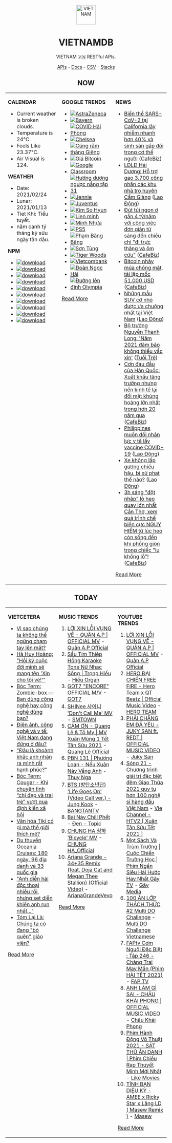 <p align="center"><img src="https://raw.githubusercontent.com/vietnamdb/vietnamdb/master/images/top.png" alt="VIETNAM" height="60"/></p>
<h1 align="center">VIETNAMDB</h1>
<p align="center">VIETNAM 🇻🇳 RESTful APIs.</p>
<p align="center">
  <a href="https://vietnamdb.herokuapp.com/api">APIs</a> -
  <a href="https://vietnamdb.github.io/#/">Docs</a> -
  <a href="https://github.com/vietnamdb/vietnamdb/tree/master/docs">CSV</a> -
  <a href="https://github.com/vietnamdb/vietnamdb/tree/master/docs/stacks">Stacks</a>
</p>

<h2 align="center">NOW</h2>

<table style="width:100%"><tbody style="width:100%"><tr><td valign="top" width="33%">

**CALENDAR**

- Current weather is broken clouds.
- Temperature is 24°C.
- Feels Like 23.37°C.
- Air Visual is 124.

**WEATHER**

- Date: 2021/02/24
- Lunar: 2021/01/13
- Tiet Khi: Tiểu tuyết.
- năm canh tý tháng kỷ sửu ngày tân dậu.

**NPM**

- [![download](https://img.shields.io/npm/dm/giaohangnhanh.svg?style=flat-square&label=giaohangnhanh&color=red)](https://www.npmjs.com/package/giaohangnhanh)
- [![download](https://img.shields.io/npm/dm/onepay.svg?style=flat-square&label=onepay&color=red)](https://www.npmjs.com/package/onepay)
- [![download](https://img.shields.io/npm/dm/vietcetera.svg?style=flat-square&label=vietcetera&color=red)](https://www.npmjs.com/package/vietcetera)
- [![download](https://img.shields.io/npm/dm/vietnambanks.svg?style=flat-square&label=vietnambanks&color=red)](https://www.npmjs.com/package/vietnambanks)
- [![download](https://img.shields.io/npm/dm/vietnamgovernment.svg?style=flat-square&label=vietnamgovernment&color=red)](https://www.npmjs.com/package/vietnamgovernment)
- [![download](https://img.shields.io/npm/dm/vietnamnews.svg?style=flat-square&label=vietnamnews&color=red)](https://www.npmjs.com/package/vietnamnews)
- [![download](https://img.shields.io/npm/dm/vnapis.svg?style=flat-square&label=vnapis&color=red)](https://www.npmjs.com/package/vnapis)
- [![download](https://img.shields.io/npm/dm/vnpay.svg?style=flat-square&label=vnpay&color=red)](https://www.npmjs.com/package/vnpay)
- [![download](https://img.shields.io/npm/dm/vtcpay.svg?style=flat-square&label=vtcpay&color=red)](https://www.npmjs.com/package/vtcpay)
- [![download](https://img.shields.io/npm/dm/zalopay.svg?style=flat-square&label=zalopay&color=red)](https://www.npmjs.com/package/zalopay)

</td><td valign="top" width="33%">

**GOOGLE TRENDS**

- [![AstraZeneca](https://img.shields.io/static/v1?label=AstraZeneca&message=google&color=red&style=flat-square)](https://www.google.com/search?q=AstraZeneca)
- [![Bayern](https://img.shields.io/static/v1?label=Bayern&message=google&color=red&style=flat-square)](https://www.google.com/search?q=Bayern)
- [![COVID Hải Phòng](https://img.shields.io/static/v1?label=COVID%20H%E1%BA%A3i%20Ph%C3%B2ng&message=google&color=red&style=flat-square)](https://www.google.com/search?q=COVID%20H%E1%BA%A3i%20Ph%C3%B2ng)
- [![Chelsea](https://img.shields.io/static/v1?label=Chelsea&message=google&color=red&style=flat-square)](https://www.google.com/search?q=Chelsea)
- [![Cúng rằm tháng Giêng](https://img.shields.io/static/v1?label=C%C3%BAng%20r%E1%BA%B1m%20th%C3%A1ng%20Gi%C3%AAng&message=google&color=red&style=flat-square)](https://www.google.com/search?q=C%C3%BAng%20r%E1%BA%B1m%20th%C3%A1ng%20Gi%C3%AAng)
- [![Giá Bitcoin](https://img.shields.io/static/v1?label=Gi%C3%A1%20Bitcoin&message=google&color=red&style=flat-square)](https://www.google.com/search?q=Gi%C3%A1%20Bitcoin)
- [![Google Classroom](https://img.shields.io/static/v1?label=Google%20Classroom&message=google&color=red&style=flat-square)](https://www.google.com/search?q=Google%20Classroom)
- [![Hướng dương ngược nắng tập 31](https://img.shields.io/static/v1?label=H%C6%B0%E1%BB%9Bng%20d%C6%B0%C6%A1ng%20ng%C6%B0%E1%BB%A3c%20n%E1%BA%AFng%20t%E1%BA%ADp%2031&message=google&color=red&style=flat-square)](https://www.google.com/search?q=H%C6%B0%E1%BB%9Bng%20d%C6%B0%C6%A1ng%20ng%C6%B0%E1%BB%A3c%20n%E1%BA%AFng%20t%E1%BA%ADp%2031)
- [![Jennie](https://img.shields.io/static/v1?label=Jennie&message=google&color=red&style=flat-square)](https://www.google.com/search?q=Jennie)
- [![Juventus](https://img.shields.io/static/v1?label=Juventus&message=google&color=red&style=flat-square)](https://www.google.com/search?q=Juventus)
- [![Kim So Hyun](https://img.shields.io/static/v1?label=Kim%20So%20Hyun&message=google&color=red&style=flat-square)](https://www.google.com/search?q=Kim%20So%20Hyun)
- [![Lien minh](https://img.shields.io/static/v1?label=Lien%20minh&message=google&color=red&style=flat-square)](https://www.google.com/search?q=Lien%20minh)
- [![Minh Nhựa](https://img.shields.io/static/v1?label=Minh%20Nh%E1%BB%B1a&message=google&color=red&style=flat-square)](https://www.google.com/search?q=Minh%20Nh%E1%BB%B1a)
- [![PS5](https://img.shields.io/static/v1?label=PS5&message=google&color=red&style=flat-square)](https://www.google.com/search?q=PS5)
- [![Phạm Băng Băng](https://img.shields.io/static/v1?label=Ph%E1%BA%A1m%20B%C4%83ng%20B%C4%83ng&message=google&color=red&style=flat-square)](https://www.google.com/search?q=Ph%E1%BA%A1m%20B%C4%83ng%20B%C4%83ng)
- [![Sơn Tùng](https://img.shields.io/static/v1?label=S%C6%A1n%20T%C3%B9ng&message=google&color=red&style=flat-square)](https://www.google.com/search?q=S%C6%A1n%20T%C3%B9ng)
- [![Tiger Woods](https://img.shields.io/static/v1?label=Tiger%20Woods&message=google&color=red&style=flat-square)](https://www.google.com/search?q=Tiger%20Woods)
- [![Vietcombank](https://img.shields.io/static/v1?label=Vietcombank&message=google&color=red&style=flat-square)](https://www.google.com/search?q=Vietcombank)
- [![Đoàn Ngọc Hải](https://img.shields.io/static/v1?label=%C4%90o%C3%A0n%20Ng%E1%BB%8Dc%20H%E1%BA%A3i&message=google&color=red&style=flat-square)](https://www.google.com/search?q=%C4%90o%C3%A0n%20Ng%E1%BB%8Dc%20H%E1%BA%A3i)
- [![Đường lên đỉnh Olympia](https://img.shields.io/static/v1?label=%C4%90%C6%B0%E1%BB%9Dng%20l%C3%AAn%20%C4%91%E1%BB%89nh%20Olympia&message=google&color=red&style=flat-square)](https://www.google.com/search?q=%C4%90%C6%B0%E1%BB%9Dng%20l%C3%AAn%20%C4%91%E1%BB%89nh%20Olympia)

[Read More](https://trends.google.com/trends/?geo=VN)

</td><td valign="top" width="33%">

**NEWS**

- [Biến thể SARS-CoV-2 tại California lây nhiễm nhanh hơn 40% và sinh sản gấp đôi trong cơ thể người](https://cafebiz.vn/bien-the-sars-cov-2-tai-california-lay-nhiem-nhanh-hon-40-va-sinh-san-gap-doi-trong-co-the-nguoi-20210224135950402.chn) ([CafeBiz](https://cafebiz.vn))
- [LĐLĐ Hải Dương: Hỗ trợ gạo 3.700 công nhân các khu nhà trọ huyện Cẩm Giàng](https://laodong.vn/cong-doan/ldld-hai-duong-ho-tro-gao-3700-cong-nhan-cac-khu-nha-tro-huyen-cam-giang-883178.ldo) ([Lao Động](https://laodong.vn))
- [Đút túi ngon ơ gần 4 tỷ/năm với công việc đơn giản từ sáng đến chiều chỉ "đi trực thăng và ôm cừu"](https://cafebiz.vn/dut-tui-ngon-o-gan-4-ty-nam-voi-cong-viec-don-gian-tu-sang-den-chieu-chi-di-truc-thang-va-om-cuu-2021022414051548.chn) ([CafeBiz](https://cafebiz.vn))
- [Bitcoin nhảy múa chóng mặt, tái lập mốc 51.000 USD](https://cafebiz.vn/bitcoin-nhay-mua-chong-mat-tai-lap-moc-51000-usd-2021022413490014.chn) ([CafeBiz](https://cafebiz.vn))
- [Những mẫu SUV cỡ nhỏ được ưa chuộng nhất tại Việt Nam](https://laodong.vn/xe/nhung-mau-suv-co-nho-duoc-ua-chuong-nhat-tai-viet-nam-883099.ldo) ([Lao Động](https://laodong.vn))
- [Bộ trưởng Nguyễn Thanh Long: 'Năm 2021 đảm bảo không thiếu vắc xin'](https://tuoitre.vn/bo-truong-nguyen-thanh-long-nam-2021-dam-bao-khong-thieu-vac-xin-20210224134151222.htm) ([Tuổi Trẻ](https://tuoitre.vn))
- [Cơn đau đầu của Hàn Quốc: Xuất khẩu tăng trưởng nhưng nền kinh tế lại đối mặt khủng hoảng lớn nhất trong hơn 20 năm qua](https://cafebiz.vn/con-dau-dau-cua-han-quoc-xuat-khau-tang-truong-nhung-nen-kinh-te-lai-doi-mat-khung-hoang-lon-nhat-trong-hon-20-nam-qua-20210224112826253.chn) ([CafeBiz](https://cafebiz.vn))
- [Philippines muốn đổi nhân lực y tế lấy vaccine COVID-19](https://laodong.vn/the-gioi/philippines-muon-doi-nhan-luc-y-te-lay-vaccine-covid-19-883082.ldo) ([Lao Động](https://laodong.vn))
- [Xe không lắp gương chiếu hậu, bị xử phạt thế nào?](https://laodong.vn/tu-van-phap-luat/xe-khong-lap-guong-chieu-hau-bi-xu-phat-the-nao-882585.ldo) ([Lao Động](https://laodong.vn))
- [3h sáng "đột nhập" lò heo quay lớn nhất Cần Thơ, xem quá trình chế biến cực NGUY HIỂM từ lúc heo còn sống đến khi phồng giòn trong chiếc "lu khổng lồ"!](https://cafebiz.vn/3h-sang-dot-nhap-lo-heo-quay-lon-nhat-can-tho-xem-qua-trinh-che-bien-cuc-nguy-hiem-tu-luc-heo-con-song-den-khi-phong-gion-trong-chiec-lu-khong-lo-20210224135959834.chn) ([CafeBiz](https://cafebiz.vn))

[Read More](docs/news/README.md)

</td></tr></tbody></table>

<h2 align="center">TODAY</h2>

<table style="width:100%"><tbody style="width:100%"><tr><td valign="top" width="33%">

**VIETCETERA**

- [Vì sao chúng ta không thể ngừng chạm tay lên mặt?](https://vietcetera.com/vn/vi-sao-chung-ta-khong-the-ngung-cham-tay-len-mat)
- [Hà Huy Hoàng: "Hồi ký cuộc đời mình sẽ mang tên 'Xin cho tôi vẽ!'"](https://vietcetera.com/vn/ha-huy-hoang-hoi-ky-cuoc-doi-minh-se-mang-ten-xin-cho-toi-ve)
- [Bóc Term: Zombie-box — Bạn dùng công nghệ hay công nghệ dùng bạn?](https://vietcetera.com/vn/boc-term-zombie-box-ban-co-dang-bi-an-nao)
- [Điện ảnh, công nghệ và y tế: Việt Nam đang đứng ở đâu?](https://vietcetera.com/vn/khong-chi-chong-dich-tot-viet-nam-dang-dat-nhieu-cot-moc-hon-the)
- ["Đâu là khoảnh khắc anh nhận ra mình rất hạnh phúc?"](https://vietcetera.com/vn/dau-la-khoanh-khac-anh-nhan-ra-minh-rat-hanh-phuc)
- [Bóc Term: Cougar - Khi chuyện tình “chị đẹp và trai trẻ” vượt qua định kiến xã hội](https://vietcetera.com/vn/boc-term-cougar-khi-chi-dep-va-trai-tre-vuot-qua-dinh-kien-xa-hoi)
- [Văn hóa Tiki có gì mà thế giới thích mê? ](https://vietcetera.com/vn/van-hoa-tiki-co-gi-ma-the-gioi-thich-me)
- [Du thuyền Oceania Cruises: 180 ngày, 96 địa danh và 33 quốc gia](https://vietcetera.com/vn/du-thuyen-oceania-cruises-co-hoi-kham-pha-cac-dia-danh-noi-tieng-tai-viet-nam-va-tren-the-gioi)
- ["Anh diễn hài độc thoại nhiều rồi, nhưng set diễn khiến anh run nhất..."](https://vietcetera.com/vn/anh-dien-hai-doc-thoai-nhieu-roi-nhung-set-dien-khien-anh-run-nhat)
- [Tóm Lại Là: Chúng ta có đang "bỏ quên" giáo viên?](https://vietcetera.com/vn/tom-lai-la-chung-ta-co-dang-bo-quen-giao-vien)

[Read More](https://vietcetera.com/)

</td><td valign="top" width="33%">

**MUSIC TRENDS**

01. [LỜI XIN LỖI VỤNG VỀ - QUÂN A.P | OFFICIAL MV](https://www.youtube.com/watch?v=LhTwcqI71n0) - [Quân A.P Official](https://www.youtube.com/channel/UCXKnIgvBwPV6G-uT7gBXhcA)
02. [Sầu Tím Thiệp Hồng Karaoke Tone Nữ Nhạc Sống | Trọng Hiếu](https://www.youtube.com/watch?v=BRMjeHz412Q) - [Hiếu Organ](https://www.youtube.com/channel/UCWEYgC77_ZlbDxStQyzOwfA)
03. [GOT7 "ENCORE" OFFICIAL M/V](https://www.youtube.com/watch?v=tAe0yUEzAaI) - [GOT7](https://www.youtube.com/channel/UCNtZPzvkjjB3EuPMNY71cmA)
04. [SHINee 샤이니 'Don't Call Me' MV](https://www.youtube.com/watch?v=p6OoY6xneI0) - [SMTOWN](https://www.youtube.com/channel/UCEf_Bc-KVd7onSeifS3py9g)
05. [CẢM ƠN - Quang Lê & Tố My | MV Xuân Mùng 1 Tết Tân Sửu 2021](https://www.youtube.com/watch?v=SeQ1H0oQCPE) - [Quang Lê Official](https://www.youtube.com/channel/UCNqz53FCc3mUg5NyzHxsXGQ)
06. [PBN 131 | Phương Loan - Nếu Xuân Này Vắng Anh](https://www.youtube.com/watch?v=IvkgmzWH_wk) - [Thuy Nga](https://www.youtube.com/channel/UC7nMrW3baKp0dA5Tz9ulVYQ)
07. [BTS (방탄소년단) 'Life Goes On' (Video Call ver.) - Jung Kook](https://www.youtube.com/watch?v=ZmxW5QD7cvM) - [BANGTANTV](https://www.youtube.com/channel/UCLkAepWjdylmXSltofFvsYQ)
08. [Bài Này Chill Phết](https://www.youtube.com/watch?v=eJZ65JSoM6I) - [Đen - Topic](https://www.youtube.com/channel/UCnO5dE4Vim7ghErGKOakt7w)
09. [CHUNG HA 청하 'Bicycle' MV](https://www.youtube.com/watch?v=_waD9YW8Pa8) - [CHUNG HA_Official](https://www.youtube.com/channel/UC9Gxb0gMCh3EPIDLQXeQUog)
10. [Ariana Grande - 34+35 Remix (feat. Doja Cat and Megan Thee Stallion) (Official Video)](https://www.youtube.com/watch?v=ssq6X6alZ3w) - [ArianaGrandeVevo](https://www.youtube.com/channel/UC0VOyT2OCBKdQhF3BAbZ-1g)

[Read More](https://www.youtube.com/feed/trending?bp=4gIuCggvbS8wNHJsZhIiUExGZ3F1TG5MNTlhbW42X05FZFc5TGswZDdXZWVST0Q2VA%3D%3D)

</td><td valign="top" width="33%">

**YOUTUBE TRENDS**

01. [LỜI XIN LỖI VỤNG VỀ - QUÂN A.P | OFFICIAL MV](https://www.youtube.com/watch?v=LhTwcqI71n0) - [Quân A.P Official](https://www.youtube.com/channel/UCXKnIgvBwPV6G-uT7gBXhcA)
02. [HERO ĐẠI CHIẾN FREE FIRE - Hero Team x QT Beatz | Official Music Video](https://www.youtube.com/watch?v=KCzq4aa0wbw) - [HERO TEAM](https://www.youtube.com/channel/UC4uf1-QJkwH-9T5ejvncxIA)
03. [PHẢI CHĂNG EM ĐÃ YÊU - JUKY SAN ft. REDT | OFFICIAL MUSIC VIDEO](https://www.youtube.com/watch?v=O81_4VAson4) - [Juky San](https://www.youtube.com/channel/UC78x4PoknbPpD4KkeoVaKZQ)
04. [Sóng 21 - Chương trình giải trí đặc biệt đêm Giao Thừa 2021 quy tụ hơn 100 nghệ sĩ hàng đầu Việt Nam](https://www.youtube.com/watch?v=CHaRCw5ccuA) - [Vie Channel - HTV2 [ Xuân Tân Sửu Tết 2021 ]](https://www.youtube.com/channel/UCkna2OcuN1E6u5I8GVtdkOw)
05. [Mọt Sách Và Trùm Trường | Cuộc Chiến Trường Học | Phim Ngắn Siêu Hài Hước Hay Nhất Gãy TV](https://www.youtube.com/watch?v=tHJN7m4_uYg) - [Gãy Media](https://www.youtube.com/channel/UCTp_WPPxWCjdlXK9kqzxm0A)
06. [100 ĂN LỚP THÁCH THỨC #2 Multi DO Challenge](https://www.youtube.com/watch?v=M7rMwAHbkOA) - [Multi DO Challenge Vietnamese](https://www.youtube.com/channel/UC3ZxI9t1wW-Re_XCG66cphA)
07. [FAPtv Cơm Nguội Đặc Biệt : Tập 246 - Chàng Trai May Mắn (Phim HÀI TẾT 2021)](https://www.youtube.com/watch?v=GKRppaLQrI8) - [FAP TV](https://www.youtube.com/channel/UC0jDoh3tVXCaqJ6oTve8ebA)
08. [ANH LÀM GÌ SAI - CHÂU KHẢI PHONG | OFFICIAL MUSIC VIDEO](https://www.youtube.com/watch?v=1KHmzzUMnTc) - [Châu Khải Phong](https://www.youtube.com/channel/UCoISHZnrIOn4SunyqjrRt4w)
09. [Phim Hành Động Võ Thuật 2021 - SÁT THỦ ẨN DANH | Phim Chiếu Rạp Thuyết Minh Mới Nhất](https://www.youtube.com/watch?v=qSqv22xvfVU) - [Like Movies](https://www.youtube.com/channel/UCWDfO46yvUbLudW99_rVTBg)
10. [TÌNH BẠN DIỆU KỲ - AMEE x Ricky Star x Lăng LD ( Masew Remix )](https://www.youtube.com/watch?v=yFqzSq6T-Iw) - [Masew](https://www.youtube.com/channel/UCpm6kKrf5OdNRZ9hMgk3gsA)

[Read More](https://www.youtube.com/feed/trending)

</td></tr></tbody></table>
